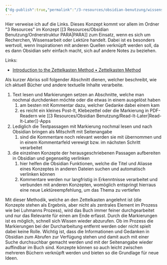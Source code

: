 ```yaml
---
{"dg-publish":true,"permalink":"/3-resources/obsidian-benutzung/wissensarbeit-zettelkasten/","created":"2024-06-23T19:46:00.911+02:00","updated":"2024-07-07T19:23:38.463+02:00"}
---
```



Hier verweise ich auf die Links. Dieses Konzept kommt vor allem im Ordner "3 Resources" im Konzept [[3 Resources/Obsidian Benutzung/Ordnerstruktur PARA\|PARA]] zum Einsatz, wenn es sich um Recherchen, Wissensarbeit oder Lektüre handelt. Dabei ist es besonders wertvoll, wenn Inspirationen mit anderen Quellen verknüpft werden soll, da es dann Obsidian sehr einfach macht, sich auf andere Notes zu beziehen.

Links:
- [Introduction to the Zettelkasten Method • Zettelkasten Method](https://zettelkasten.de/introduction/)

Als kurzer Abriss soll folgender Abschnitt dienen, welcher beschreibt, wie ich aktuell Bücher und andere textuelle Inhalte verarbeite.

1. Text lesen und Markierungen setzen an Abschnitte, welche man nochmal durchdenken möchte oder die etwas in einem ausgelöst haben
	1. am besten mit Kommentar dazu, welcher Gedanke dabei einem kam
	2. es reicht ein kleines Post-It, Klebezettel oder die Markierung in PDF-Readern wie [[3 Resources/Obsidian Benutzung/Read-It-Later\|Read-It-Later]]-Apps
2. Lediglich die Textpassagen mit Markierung nochmal lesen und nach Obsidian bringen als Mitschrift mit Seitenangabe
	1. sind die Kommentare noch relevant werden sie mit übernommen und in einem Kommentarfeld verewigt bzw. im nächsten Schritt verarbeitet
3. die einzelnen Konzepte der herausgeschriebenen Passagen aufbereiten in Obsidian und gegenseitig verlinken
	1. hier helfen die Obsidian Funktionen, welche die Titel und Aliasse eines Konzeptes in anderen Dateien suchen und automatisch verlinken können
	2. Kommentare werden nur langfristig in Erkenntnisse verarbeitet und verbunden mit anderen Konzepten, womöglich entspringt hierraus eine neue Lektüreempfehlung, um das Thema zu vertiefen

Mit dieser Methodik, welche an den Zettelkasten angelehnt ist (die Konzepte stehen als Ergebnis, aber nicht als zentrales Element im Prozess wie bei Luhmanns Prozess), wird das Buch immer feiner durchgearbeitet und nur das Relevante für einen am Ende erfasst. Durch die Markierungen ist es möglich, schnell sich Wissen wieder abzurufen. Ob im Prozess die Markierungen bei der Durcharbeitung entfernt werden oder nicht spielt dabei keine Rolle. Wichtig ist, dass die Informationen und Gedanken in Obsidian zum Abrufen zur Verfügung stehen und damit auch mit einer Suche durchsuchbar gemacht werden und mit der Seitenangabe wieder auffindbar im Buch sind. Konzepte können so auch leicht zwischen mehreren Büchern verknüpft werden und bieten so die Grundlage für neue Ideen.